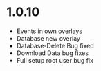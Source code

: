 # 1.0.10
 - Events in own overlays
 - Database new overlay
 - Database-Delete Bug fixed
 - Download Data bug fixes
 - Full setup root user bug fix